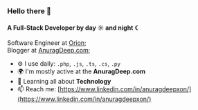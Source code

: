 ### Hello there 👋

#### A Full-Stack Developer by day ☼ and night ☾

Software Engineer at [Orion](https://orionesolutions.com/);<br>
Blogger at [AnuragDeep.com](https://anuragdeep.com/);<br>


- ⚙️ I use daily: `.php`, `.js`, `.ts`, `.cs`, `.py`
- 🌍 I'm mostly active at the **AnuragDeep.com**
- 🌱 Learning all about **Technology**
- 📫 Reach me: [https://www.linkedin.com/in/anuragdeepxon/](https://www.linkedin.com/in/anuragdeepxon/)

